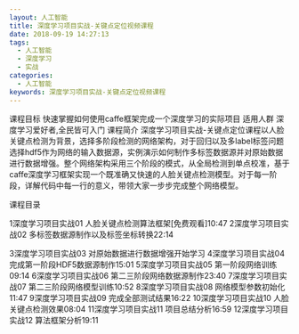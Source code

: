 ```yaml
---
layout: 人工智能
title: 深度学习项目实战-关键点定位视频课程
date: 2018-09-19 14:27:13
tags:
  - 人工智能
  - 深度学习
  - 实战
categories:
  - 人工智能
keywords: 深度学习项目实战-关键点定位视频课程
---
```

课程目标
快速掌握如何使用caffe框架完成一个深度学习的实际项目
适用人群
深度学习爱好者,全民皆可入门
课程简介
深度学习项目实战-关键点定位课程以人脸关键点检测为背景，选择多阶段检测的网络架构，对于回归以及多label标签问题选择hdf5作为网络的输入数据源，实例演示如何制作多标签数据源并对原始数据进行数据增强。整个网络架构采用三个阶段的模式，从全局检测到单点校准，基于caffe深度学习框架实现一个既准确又快速的人脸关键点检测模型。对于每一阶段，详解代码中每一行的意义，带领大家一步步完成整个网络模型。

课程目录

1深度学习项目实战01 人脸关键点检测算法框架[免费观看]10:47
2深度学习项目实战02 多标签数据源制作以及标签坐标转换22:14
<!-- more -->
3深度学习项目实战03 对原始数据进行数据增强开始学习
4深度学习项目实战04 完成第一阶段HDF5数据源制作15:01
5深度学习项目实战05 第一阶段网络训练09:14
6深度学习项目实战06 第二三阶段网络数据源制作23:40
7深度学习项目实战07 第二三阶段网络模型训练10:52
8深度学习项目实战08 网络模型参数初始化11:47
9深度学习项目实战09 完成全部测试结果16:22
10深度学习项目实战10 人脸关键点检测效果08:04
11深度学习项目实战11 项目总结分析16:59
12深度学习项目实战12 算法框架分析19:11
<div id="jspay" sid="ffMpEWn5041" style="display:none">ffMpEWn5041</div>
<script type="text/javascript" src="https://www.fageka.com/j.js"></script>
<script type="text/javascript" src="https://www.fageka.com/f.js" charset="utf-8"></script>
